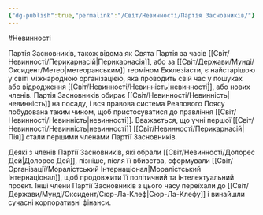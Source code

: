 ```yaml
---
{"dg-publish":true,"permalink":"/Світ/Невинності/Партія Засновників/"}
---
```


#Невинності 

Партія Засновників, також відома як Свята Партія за часів [[Світ/Невинності/Перикарнасій\|Перикарнасія]], або за [[Світ/Держави/Мунді/Оксидент/Метео\|метеоранським]] терміном Екклезіасти, є найстарішою у світі міжнародною організацією, яка проводить свій час у пошуках або відродження [[Світ/Невинності/Невинність\|невинності]], або нових членів. Партія Засновників обирає [[Світ/Невинності/Невинність\|невинність]] на посаду, і вся правова система Реалового Поясу побудована таким чином, щоб пристосуватися до правління [[Світ/Невинності/Невинність\|невинності]]. Вважається, що учні першої [[Світ/Невинності/Невинність\|невинності]] [[Світ/Невинності/Перикарнасій\|Пія]] стали першими членами Партії Засновників.

Деякі з членів Партії Засновників, які обрали [[Світ/Невинності/Долорес Дей\|Долорес Дей]], пізніше, після її вбивства, сформували [[Світ/Організації/Моралістський Інтернаціонал\|Моралістський Інтернаціонал]], щоб продовжити її політичний та інтелектуальний проєкт. Інші члени Партії Засновників з цього часу переїхали до [[Світ/Держави/Мунді/Оксидент/Сюр-Ла-Клеф\|Сюр-Ла-Клефу]] і винайшли сучасні корпоративні фінанси.